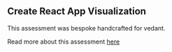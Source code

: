 ## Create React App Visualization

This assessment was bespoke handcrafted for vedant.

Read more about this assessment [here](https://react.eogresources.com)
